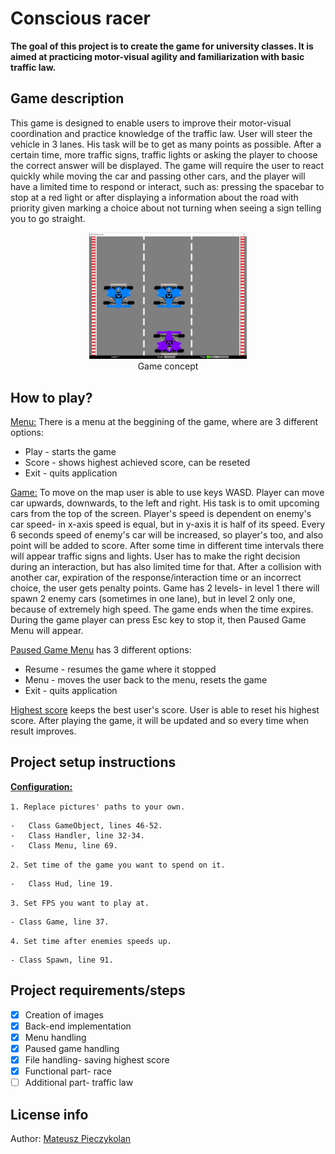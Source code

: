 # Conscious racer
<b>The goal of this project is to create the game for university classes. It is aimed at practicing motor-visual agility and familiarization with basic traffic law.</b>

## Game description
This game is designed to enable users to improve their motor-visual coordination and practice knowledge of the traffic law. 
User will steer the vehicle in 3 lanes. His task will be to get as many points as possible.
After a certain time, more traffic signs, traffic lights or asking the player to choose the correct answer will be displayed.
The game will require the user to react quickly while moving the car and passing other cars, and the player will have a limited time to respond or interact, such as:
pressing the spacebar to stop at a red light or after displaying a information about the road with priority given
marking a choice about not turning when seeing a sign telling you to go straight.

<p align="center">
<img src=https://github.com/pejczykjr/Conscious_racer/blob/master/Pictures/Cars%20and%20light/game%20concept.png width=50% height=50%/> <br>Game concept </p>

## How to play?
<ins>Menu:</ins> There is a menu at the beggining of the game, where are 3 different options:    
-   Play - starts the game
-   Score - shows highest achieved score, can be reseted
-   Exit - quits application

<ins>Game:</ins> To move on the map user is able to use keys WASD. Player can move car upwards, downwards, to the left and right. His task is to omit upcoming cars from the top of the screen. Player's speed is dependent on enemy's car speed- in x-axis speed is equal, but in y-axis it is half of its speed. Every 6 seconds speed of enemy's car will be increased, so player's too, and also point will be added to score. After some time in different time intervals there will appear traffic signs and lights. User has to make the right decision during an interaction, but has also limited time for that. After a collision with another car, expiration of the response/interaction time or an incorrect choice, the user gets penalty points. Game has 2 levels- in level 1 there will spawn 2 enemy cars (sometimes in one lane), but in level 2 only one, because of extremely high speed. The game ends when the time expires. During the game player can press Esc key to stop it, then Paused Game Menu will appear.  

<ins>Paused Game Menu</ins> has 3 different options: 
-   Resume - resumes the game where it stopped  
-   Menu - moves the user back to the menu, resets the game
-   Exit - quits application    

<ins>Highest score</ins> keeps the best user's score. User is able to reset his highest score. After playing the game, it will be updated and so every time when result improves.

## Project setup instructions
<b><ins>Configuration:</ins></b>    

`1. Replace pictures' paths to your own.`

    -   Class GameObject, lines 46-52.
    -   Class Handler, line 32-34. 
    -   Class Menu, line 69.

`2. Set time of the game you want to spend on it.`

    -   Class Hud, line 19.

`3. Set FPS you want to play at.`

    - Class Game, line 37.

`4. Set time after enemies speeds up.`  

    - Class Spawn, line 91.

## Project requirements/steps
- [x] Creation of images
- [x] Back-end implementation
- [x] Menu handling
- [x] Paused game handling
- [x] File handling- saving highest score
- [x] Functional part- race
- [ ] Additional part- traffic law

## License info
Author: [Mateusz Pieczykolan](https://github.com/pejczykjr)
